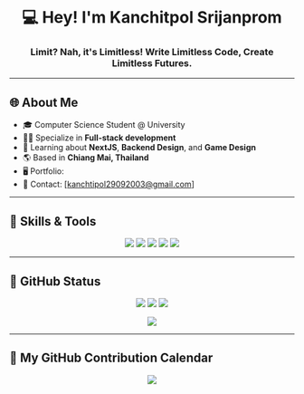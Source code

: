 <h1 align="center">💻 Hey! I'm Kanchitpol Srijanprom</h1>
<h3 align="center">Limit? Nah, it's Limitless! Write Limitless Code, Create Limitless Futures.</h3>

---

## 🌐 About Me

- 🎓 Computer Science Student @ University
- 🧑‍💻 Specialize in **Full-stack development**
- 🔐 Learning about **NextJS**, **Backend Design**, and **Game Design**
- 🌎 Based in **Chiang Mai, Thailand**
- 🖥 Portfolio:
- 📩 Contact: [kanchtipol29092003@gmail.com]

---

## 🧠 Skills & Tools

<p align="center">
  <!-- Languages -->
  <img src="https://skillicons.dev/icons?i=c,cs,cpp,ts,js,lua,dart" />
  <!-- Frontend -->
  <img src="https://skillicons.dev/icons?i=react,nextjs,tailwind,angular" />
  <!-- Backend -->
  <img src="https://skillicons.dev/icons?i=nodejs,php,py" />
  <!-- Database -->
  <img src="https://skillicons.dev/icons?i=mongodb,mysql" />
  <!-- Tools -->
  <img src="https://skillicons.dev/icons?i=git,figma,vercel,unity,visualstudio,vscode,github,flutter," />
  
</p>

---

## 🖤 GitHub Status

<p align="center">
  <img src="https://github-readme-stats.vercel.app/api?username=KIRINTING&show_icons=true&count_private=true&theme=tokyonight&hide_border=true" />
  <img src="https://github-readme-stats.vercel.app/api/top-langs/?username=KIRINTING&layout=compact&theme=tokyonight&hide_border=true" />
  <img src="https://github-readme-streak-stats.herokuapp.com?user=KIRINTING&theme=dark&border_radius=4.7&mode=weekly" />
</p>

<p align="center">
  <img src="https://komarev.com/ghpvc/?username=KIRINTING&label=Profile+Views&color=8B5CF6&style=flat" />
</p>

---

## 📆 My GitHub Contribution Calendar

<p align="center">
  <img src="https://github-readme-activity-graph.vercel.app/graph?username=KIRINTING&theme=tokyo-night&hide_border=true" />
</p>



